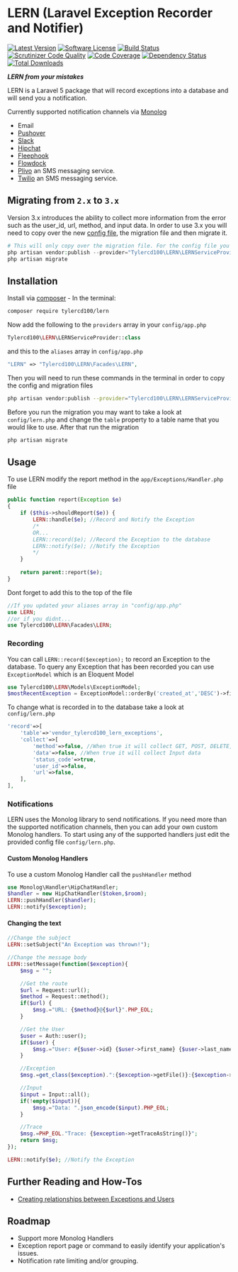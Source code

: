 # LERN (Laravel Exception Recorder and Notifier)
[![Latest Version](https://img.shields.io/github/release/tylercd100/lern.svg?style=flat-square)](https://github.com/tylercd100/lern/releases)
[![Software License](https://img.shields.io/badge/license-MIT-brightgreen.svg?style=flat-square)](LICENSE.md)
[![Build Status](https://travis-ci.org/tylercd100/lern.svg?branch=master)](https://travis-ci.org/tylercd100/lern)
[![Scrutinizer Code Quality](https://scrutinizer-ci.com/g/tylercd100/lern/badges/quality-score.png?b=master)](https://scrutinizer-ci.com/g/tylercd100/lern/?branch=master)
[![Code Coverage](https://scrutinizer-ci.com/g/tylercd100/lern/badges/coverage.png?b=master)](https://scrutinizer-ci.com/g/tylercd100/lern/?branch=master)
[![Dependency Status](https://www.versioneye.com/user/projects/56f3252c35630e0029db0187/badge.svg?style=flat)](https://www.versioneye.com/user/projects/56f3252c35630e0029db0187)
[![Total Downloads](https://img.shields.io/packagist/dt/tylercd100/lern.svg?style=flat-square)](https://packagist.org/packages/tylercd100/lern)

**_LERN from your mistakes_**

LERN is a Laravel 5 package that will record exceptions into a database and will send you a notification.

Currently supported notification channels via [Monolog](https://github.com/Seldaek/monolog)
- Email
- [Pushover](https://pushover.net/)
- [Slack](https://slack.com/)
- [Hipchat](https://www.hipchat.com/)
- [Fleephook](https://fleep.io/)
- [Flowdock](https://www.flowdock.com/)
- [Plivo](https://www.plivo.com/) an SMS messaging service.
- [Twilio](https://www.twilio.com/) an SMS messaging service.

## Migrating from `2.x` to `3.x`
Version 3.x introduces the ability to collect more information from the error such as the user_id, url, method, and input data. In order to use 3.x you will need to copy over the new [config file](https://github.com/tylercd100/lern/blob/master/config/lern.php), the migration file and then migrate it.
```php
# This will only copy over the migration file. For the config file you can either include the --force flag (Which will overwrite it) or copy it manually from github 
php artisan vendor:publish --provider="Tylercd100\LERN\LERNServiceProvider"
php artisan migrate
```

## Installation

Install via [composer](https://getcomposer.org/) - In the terminal:
```bash
composer require tylercd100/lern
```

Now add the following to the `providers` array in your `config/app.php`
```php
Tylercd100\LERN\LERNServiceProvider::class
```

and this to the `aliases` array in `config/app.php`
```php
"LERN" => "Tylercd100\LERN\Facades\LERN",
```

Then you will need to run these commands in the terminal in order to copy the config and migration files
```bash
php artisan vendor:publish --provider="Tylercd100\LERN\LERNServiceProvider"
```

Before you run the migration you may want to take a look at `config/lern.php` and change the `table` property to a table name that you would like to use. After that run the migration 
```bash
php artisan migrate
```

## Usage
To use LERN modify the report method in the `app/Exceptions/Handler.php` file
```php
public function report(Exception $e)
{
	if ($this->shouldReport($e)) {
	    LERN::handle($e); //Record and Notify the Exception
	    /*
	    OR...
	    LERN::record($e); //Record the Exception to the database
	    LERN::notify($e); //Notify the Exception
	    */
	}
	
	return parent::report($e);
}
```

Dont forget to add this to the top of the file 
```php
//If you updated your aliases array in "config/app.php"
use LERN;
//or if you didnt...
use Tylercd100\LERN\Facades\LERN;
```

### Recording
You can call `LERN::record($exception);` to record an Exception to the database.
To query any Exception that has been recorded you can use `ExceptionModel` which is an Eloquent Model
```php
use Tylercd100\LERN\Models\ExceptionModel;
$mostRecentException = ExceptionModel::orderBy('created_at','DESC')->first();
```

To change what is recorded in to the database take a look at `config/lern.php`
```php
'record'=>[
	'table'=>'vendor_tylercd100_lern_exceptions',
	'collect'=>[
	    'method'=>false, //When true it will collect GET, POST, DELETE, PUT, etc...
	    'data'=>false, //When true it will collect Input data
	    'status_code'=>true,
	    'user_id'=>false,
	    'url'=>false,
	],
],
```

### Notifications
LERN uses the Monolog library to send notifications. If you need more than the supported notification channels, then you can add your own custom Monolog handlers. To start using any of the supported handlers just edit the provided config file `config/lern.php`.

#### Custom Monolog Handlers
To use a custom Monolog Handler call the `pushHandler` method
```php
use Monolog\Handler\HipChatHandler;
$handler = new HipChatHandler($token,$room);
LERN::pushHandler($handler);
LERN::notify($exception);
```

#### Changing the text
```php
//Change the subject
LERN::setSubject("An Exception was thrown!");

//Change the message body
LERN::setMessage(function($exception){
    $msg = "";

    //Get the route
    $url = Request::url();
    $method = Request::method();
    if($url) {
        $msg.="URL: {$method}@{$url}".PHP_EOL;
    }

    //Get the User
    $user = Auth::user();
    if($user) {
        $msg.="User: #{$user->id} {$user->first_name} {$user->last_name}".PHP_EOL;
    }

    //Exception
    $msg.=get_class($exception).":{$exception->getFile()}:{$exception->getLine()} {$exception->getMessage()}".PHP_EOL;

    //Input
    $input = Input::all();
    if(!empty($input)){
        $msg.="Data: ".json_encode($input).PHP_EOL;
    }

    //Trace
    $msg.=PHP_EOL."Trace: {$exception->getTraceAsString()}";
    return $msg;
});

LERN::notify($e); //Notify the Exception

```

## Further Reading and How-Tos
- [Creating relationships between Exceptions and Users](https://github.com/tylercd100/lern/wiki/Creating-relationships-between-exceptions-and-users)

## Roadmap
- Support more Monolog Handlers
- Exception report page or command to easily identify your application's issues.
- Notification rate limiting and/or grouping. 
